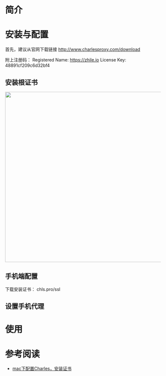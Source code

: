 # 简介


# 安装与配置
首先，建议从官网下载链接 http://www.charlesproxy.com/download

附上注册码：
 Registered Name: https://zhile.io
 License Key: 48891cf209c6d32bf4


## 安装根证书

<img src="https://img-blog.csdn.net/20170606141117271?watermark/2/text/aHR0cDovL2Jsb2cuY3Nkbi5uZXQvZGlja2FjY291bnQ=/font/5a6L5L2T/fontsize/400/fill/I0JBQkFCMA==/dissolve/70/gravity/SouthEast" style="width:550px">


## 手机端配置
下载安装证书： chls.pro/ssl

## 设置手机代理


# 使用


# 参考阅读
 - [mac下配置Charles，安装证书](https://blog.csdn.net/windy135/article/details/79086270)


